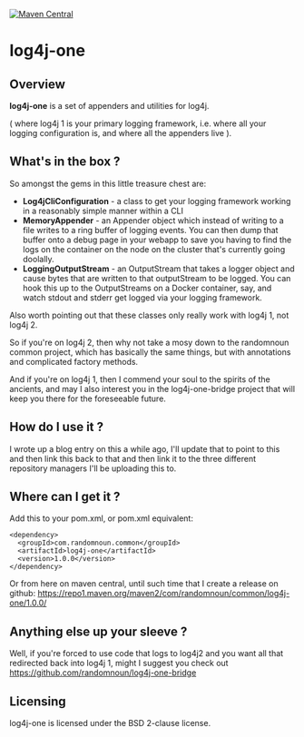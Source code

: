 [![Maven Central](https://img.shields.io/maven-central/v/com.randomnoun.common/log4j-one.svg)](https://search.maven.org/artifact/com.randomnoun.common/log4j-one)

# log4j-one

## Overview

**log4j-one** is a set of appenders and utilities for log4j. 

( where log4j 1 is your primary logging framework, i.e. where all your logging configuration is, and where all the appenders live ). 

## What's in the box ?

So amongst the gems in this little treasure chest are:
* **Log4jCliConfiguration** - a class to get your logging framework working in a reasonably simple manner within a CLI
* **MemoryAppender** - an Appender object which instead of writing to a file writes to a ring buffer of logging events. You can then dump that buffer onto a debug page in your webapp to save you having to find the logs on the container on the node on the cluster that's currently going doolally. 
* **LoggingOutputStream** - an OutputStream that takes  a logger object and cause bytes that are written to that outputStream to be logged. You can hook this up to the OutputStreams on a Docker container, say, and watch stdout and stderr get logged via your logging framework.

Also worth pointing out that these classes only really work with log4j 1, not log4j 2. 

So if you're on log4j 2, then why not take a mosy down to the randomnoun common project, which has basically the same things, but with annotations and complicated factory methods.

And if you're on log4j 1, then I commend your soul to the spirits of the ancients, and may I also interest you in the log4j-one-bridge project that will keep you there for the foreseeable future.

## How do I use it ? 

I wrote up a blog entry on this a while ago, I'll update that to point to this and then link this back to that and then link it to the three different repository managers I'll be uploading this to.


## Where can I get it ? 

Add this to your pom.xml, or pom.xml equivalent:
```
<dependency>
  <groupId>com.randomnoun.common</groupId>
  <artifactId>log4j-one</artifactId>
  <version>1.0.0</version>
</dependency>
```
Or from here on maven central, until such time that I create a release on github:  https://repo1.maven.org/maven2/com/randomnoun/common/log4j-one/1.0.0/

## Anything else up your sleeve ?

Well, if you're forced to use code that logs to log4j2 and you want all that redirected back into log4j 1, 
might I suggest you check out https://github.com/randomnoun/log4j-one-bridge

## Licensing

log4j-one is licensed under the BSD 2-clause license.
